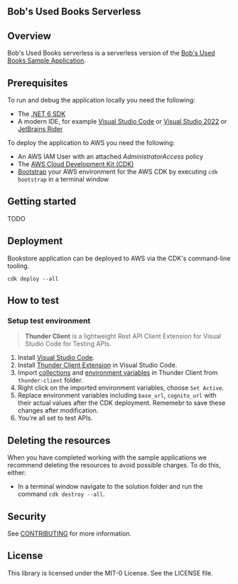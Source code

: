 ## Bob's Used Books Serverless


## Overview 
Bob's Used Books serverless is a serverless version of the [Bob's Used Books Sample Application](https://github.com/aws-samples/bobs-used-bookstore-sample).

## Prerequisites
To run and debug the application locally you need the following:
* The [.NET 6 SDK](https://dotnet.microsoft.com/en-us/download/dotnet/6.0)
* A modern IDE, for example [Visual Studio Code](https://code.visualstudio.com/) or [Visual Studio 2022](https://visualstudio.microsoft.com/vs/) or [JetBrains Rider](https://www.jetbrains.com/rider/)

To deploy the application to AWS you need the following:
* An AWS IAM User with an attached _AdministratorAccess_ policy
* The [AWS Cloud Development Kit (CDK)](https://docs.aws.amazon.com/cdk/v2/guide/getting_started.html)
* [Bootstrap](https://docs.aws.amazon.com/cdk/v2/guide/bootstrapping.html) your AWS environment for the AWS CDK by executing `cdk bootstrap` in a terminal window

## Getting started
TODO

## Deployment
Bookstore application can be deployed to AWS via the CDK's command-line tooling.

`cdk deploy --all`

## How to test

### Setup test environment
> **Thunder Client** is a lightweight Rest API Client Extension for Visual Studio Code for Testing APIs. 

1. Install [Visual Studio Code](https://code.visualstudio.com/).
2. Install [Thunder Client Extension](https://marketplace.visualstudio.com/items?itemName=rangav.vscode-thunder-client) in Visual Studio Code.
3. Import [collections](https://github.com/rangav/thunder-client-support#how-to-import-a-collection) and [environment variables](https://github.com/rangav/thunder-client-support#environment-variables) in Thunder Client from `thunder-client` folder.
4. Right click on the imported environment variables, choose `Set Active`.   
5. Replace environment variables including `base_url`, `cognito_url` with their actual values after the CDK deployment. Rememebr to save these changes after modification.
6. You're all set to test APIs.

## Deleting the resources

When you have completed working with the sample applications we recommend deleting the resources to avoid possible charges. To do this, either:

* In a terminal window navigate to the solution folder and run the command `cdk destroy --all`. 

## Security

See [CONTRIBUTING](CONTRIBUTING.md#security-issue-notifications) for more information.

## License

This library is licensed under the MIT-0 License. See the LICENSE file.

